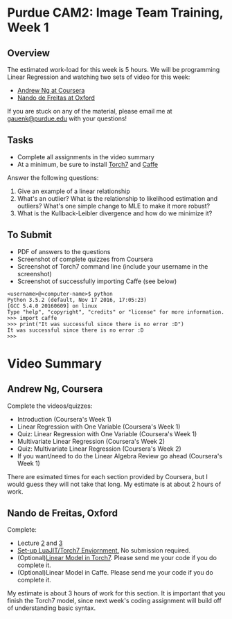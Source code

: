 # Purdue CAM2: Image Team Training, Week 1

## Overview

The estimated work-load for this week is 5 hours. We will be programming Linear Regression and watching two sets of video for this week:

- [Andrew Ng at Coursera](https://www.coursera.org/learn/machine-learning/home/welcome)
- [Nando de Freitas at Oxford](https://www.cs.ox.ac.uk/people/nando.defreitas/machinelearning/)

If you are stuck on any of the material, please email me at gauenk@purdue.edu with your questions!

## Tasks

- Complete all assignments in the video summary
- At a minimum, be sure to install [Torch7](http://torch.ch/) and [Caffe](https://github.com/BVLC/caffe/wiki/Ubuntu-16.04-or-15.10-Installation-Guide)

Answer the following questions:
1. Give an example of a linear relationship
2. What's an outlier? What is the relationship to likelihood estimation and outliers? What's one simple change to MLE to make it more robust?
3. What is the Kullback-Leibler divergence and how do we minimize it?

## To Submit

- PDF of answers to the questions
- Screenshot of complete quizzes from Coursera
- Screenshot of Torch7 command line (include your username in the screenshot)
- Screenshot of successfully importing Caffe (see below)

```
<username>@<computer-name>$ python
Python 3.5.2 (default, Nov 17 2016, 17:05:23) 
[GCC 5.4.0 20160609] on linux
Type "help", "copyright", "credits" or "license" for more information.
>>> import caffe
>>> print("It was successful since there is no error :D")
It was successful since there is no error :D
>>> 
```

# Video Summary 

## Andrew Ng, Coursera

Complete the videos/quizzes:

- Introduction (Coursera's Week 1)
- Linear Regression with One Variable (Coursera's Week 1)
- Quiz: Linear Regression with One Variable (Coursera's Week 1)
- Multivariate Linear Regression (Coursera's Week 2)
- Quiz: Multivariate Linear Regression (Coursera's Week 2)
- If you want/need to do the Linear Algebra Review go ahead  (Coursera's Week 1)

There are esimated times for each section provided by Coursera, but I would guess they will not take that long. My estimate is at about 2 hours of work.

## Nando de Freitas, Oxford

Complete:

- Lecture [2](https://www.youtube.com/watch?v=DHspIG64CVM) and [3](https://www.youtube.com/watch?v=kPrHqQzCkg0)
- [Set-up LuaJIT/Torch7 Enviornment.](https://github.com/oxford-cs-ml-2015/practical1) No submission required.
- (Optional)[Linear Model in Torch7](https://www.cs.ox.ac.uk/people/nando.defreitas/machinelearning/practicals/practical2.pdf). Please send me your code if you do complete it.
- (Optional)Linear Model in Caffe. Please send me your code if you do complete it.


My estimate is about 3 hours of work for this section. It is important that you finish the Torch7 model, since next week's coding assignment will build off of understanding basic syntax.

